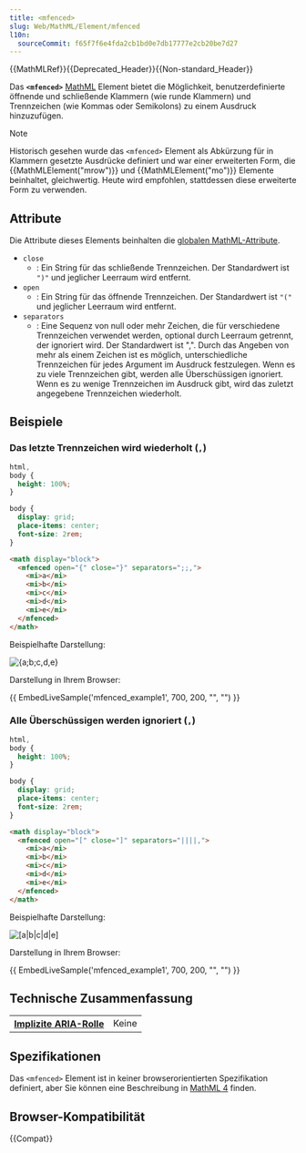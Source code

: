 ```yaml
---
title: <mfenced>
slug: Web/MathML/Element/mfenced
l10n:
  sourceCommit: f65f7f6e4fda2cb1bd0e7db17777e2cb20be7d27
---
```


{{MathMLRef}}{{Deprecated_Header}}{{Non-standard_Header}}

Das **`<mfenced>`** [MathML](/de/docs/Web/MathML) Element bietet die Möglichkeit, benutzerdefinierte öffnende und schließende Klammern (wie runde Klammern) und Trennzeichen (wie Kommas oder Semikolons) zu einem Ausdruck hinzuzufügen.

> [!NOTE]
> Historisch gesehen wurde das `<mfenced>` Element als Abkürzung für in Klammern gesetzte Ausdrücke definiert und war einer erweiterten Form, die {{MathMLElement("mrow")}} und {{MathMLElement("mo")}} Elemente beinhaltet, gleichwertig. Heute wird empfohlen, stattdessen diese erweiterte Form zu verwenden.

## Attribute

Die Attribute dieses Elements beinhalten die [globalen MathML-Attribute](/de/docs/Web/MathML/Global_attributes).

- `close`
  - : Ein String für das schließende Trennzeichen. Der Standardwert ist `")"` und jeglicher Leerraum wird entfernt.
- `open`
  - : Ein String für das öffnende Trennzeichen. Der Standardwert ist `"("` und jeglicher Leerraum wird entfernt.
- `separators`
  - : Eine Sequenz von null oder mehr Zeichen, die für verschiedene Trennzeichen verwendet werden, optional durch Leerraum getrennt, der ignoriert wird. Der Standardwert ist ",". Durch das Angeben von mehr als einem Zeichen ist es möglich, unterschiedliche Trennzeichen für jedes Argument im Ausdruck festzulegen. Wenn es zu viele Trennzeichen gibt, werden alle Überschüssigen ignoriert. Wenn es zu wenige Trennzeichen im Ausdruck gibt, wird das zuletzt angegebene Trennzeichen wiederholt.

## Beispiele

### Das letzte Trennzeichen wird wiederholt (`,`)

```css hidden
html,
body {
  height: 100%;
}

body {
  display: grid;
  place-items: center;
  font-size: 2rem;
}
```

```html
<math display="block">
  <mfenced open="{" close="}" separators=";;,">
    <mi>a</mi>
    <mi>b</mi>
    <mi>c</mi>
    <mi>d</mi>
    <mi>e</mi>
  </mfenced>
</math>
```

Beispielhafte Darstellung:

![{a;b;c,d,e}](mfenced-repeated.svg)

Darstellung in Ihrem Browser:

{{ EmbedLiveSample('mfenced_example1', 700, 200, "", "") }}

### Alle Überschüssigen werden ignoriert (`,`)

```css hidden
html,
body {
  height: 100%;
}

body {
  display: grid;
  place-items: center;
  font-size: 2rem;
}
```

```html
<math display="block">
  <mfenced open="[" close="]" separators="||||,">
    <mi>a</mi>
    <mi>b</mi>
    <mi>c</mi>
    <mi>d</mi>
    <mi>e</mi>
  </mfenced>
</math>
```

Beispielhafte Darstellung:

![[a|b|c|d|e]](mfenced-ignored.svg)

Darstellung in Ihrem Browser:

{{ EmbedLiveSample('mfenced_example1', 700, 200, "", "") }}

## Technische Zusammenfassung

<table class="properties">
  <tr>
    <th scope="row">
      <a href="/de/docs/Web/Accessibility/ARIA/Reference/Roles">Implizite ARIA-Rolle</a>
    </th>
    <td>
      Keine
    </td>
  </tr>
</table>

## Spezifikationen

Das `<mfenced>` Element ist in keiner browserorientierten Spezifikation definiert, aber Sie können eine Beschreibung in [MathML 4](https://w3c.github.io/mathml/#presm_mfenced) finden.

## Browser-Kompatibilität

{{Compat}}
